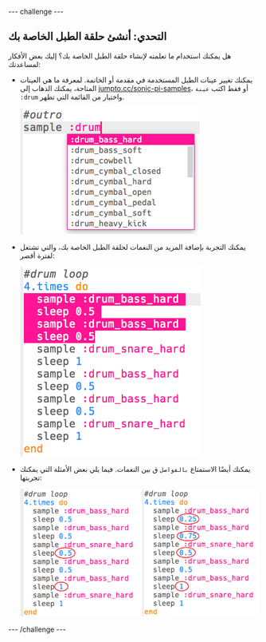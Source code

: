 \--- challenge \---

## التحدي: أنشئ حلقة الطبل الخاصة بك

هل يمكنك استخدام ما تعلمته لإنشاء حلقة الطبل الخاصة بك؟ إليك بعض الأفكار لمساعدتك:

+ يمكنك تغيير عينات الطبل المستخدمة في مقدمة أو الخاتمة. لمعرفة ما هي العينات المتاحة، يمكنك الذهاب إلى [jumpto.cc/sonic-pi-samples](http://jumpto.cc/sonic-pi-samples)، أو فقط اكتب `عينة :drum` واختيار من القائمة التي تظهر.
    
    ![لقطة الشاشة](images/drum-outro-challenge.png)

+ يمكنك التجربة بإضافة المزيد من النغمات لحلقة الطبل الخاصة بك، والتي تشتغل لفترة أقصر:
    
    ![لقطة الشاشة](images/drum-beat-challenge-1.png)

+ يمكنك أيضًا الاستمتاع `بالفواصل` ق بين النغمات. فيما يلي بعض الأمثلة التي يمكنك تجربتها:
    
    ![لقطة الشاشة](images/drum-beat-challenge-2.png)

\--- /challenge \---
